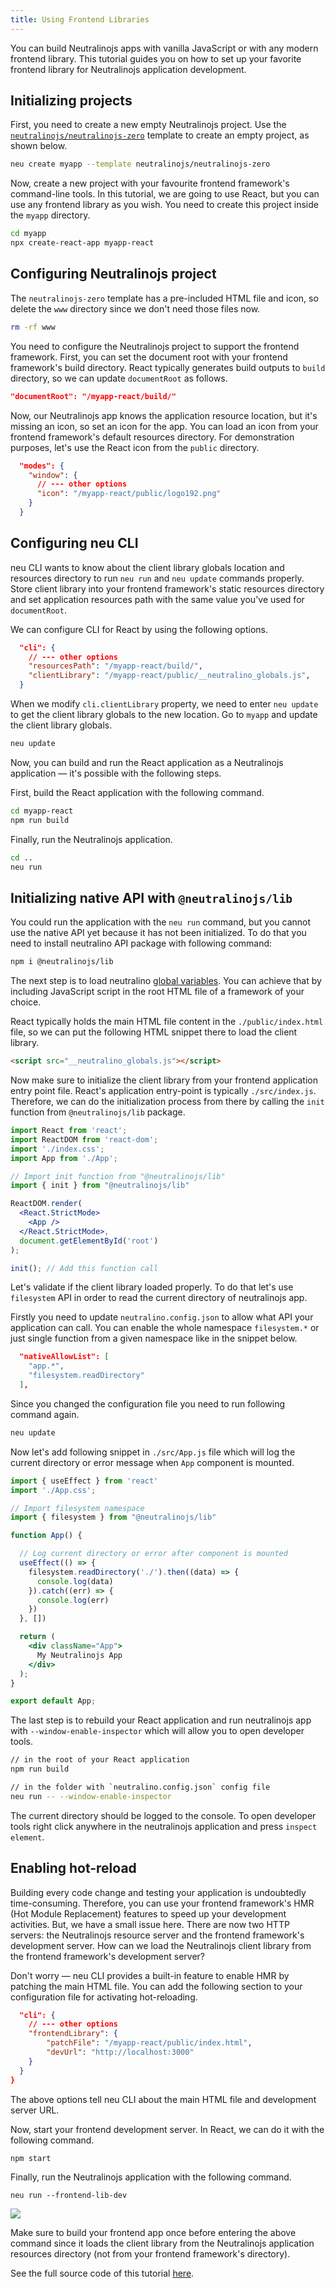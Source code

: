 ```yaml
---
title: Using Frontend Libraries
---
```


You can build Neutralinojs apps with vanilla JavaScript or with any modern frontend library. This tutorial guides you on how
to set up your favorite frontend library for Neutralinojs application development.

## Initializing projects

First, you need to create a new empty Neutralinojs project. Use the
[`neutralinojs/neutralinojs-zero`](https://github.com/neutralinojs/neutralinojs-zero) template to create an
empty project, as shown below.

```bash
neu create myapp --template neutralinojs/neutralinojs-zero
```

Now, create a new project with your favourite frontend framework's command-line tools. In this tutorial,
we are going to use React, but you can use any frontend library as you wish.
You need to create this project inside the `myapp` directory.

```bash
cd myapp
npx create-react-app myapp-react
```
## Configuring Neutralinojs project

The `neutralinojs-zero` template has a pre-included HTML file and icon, so delete the `www` directory since we
don't need those files now.

```bash
rm -rf www
```

You need to configure the Neutralinojs project to support the frontend framework. First, you can set the
document root with your frontend framework's build directory. React typically generates build outputs to
`build` directory, so we can update `documentRoot` as follows.

```json
"documentRoot": "/myapp-react/build/"
```

Now, our Neutralinojs app knows the application resource location, but it's missing an icon, so set an
icon for the app. You can load an icon from your frontend framework's default resources directory. For
demonstration purposes, let's use the React icon from the `public` directory.

```json
  "modes": {
    "window": {
      // --- other options
      "icon": "/myapp-react/public/logo192.png"
    }
  }
```

## Configuring neu CLI

neu CLI wants to know about the client library globals location and resources directory to run
 `neu run` and `neu update` commands properly. Store client library into your frontend framework's static
 resources directory and set application resources path with the same value you've used for `documentRoot`.

We can configure CLI for React by using the following options.

```json
  "cli": {
    // --- other options
    "resourcesPath": "/myapp-react/build/",
    "clientLibrary": "/myapp-react/public/__neutralino_globals.js",
  }
```

When we modify `cli.clientLibrary` property, we need to enter `neu update` to get the client library globals to
the new location. Go to `myapp` and update the client library globals.

```bash
neu update
```

Now, you can build and run the React application as a Neutralinojs application &mdash; it's possible with the
following steps.

First, build the React application with the following command.

```bash
cd myapp-react
npm run build
```

Finally, run the Neutralinojs application.

```bash
cd ..
neu run
```

## Initializing native API with `@neutralinojs/lib`

You could run the application with the `neu run` command, but you cannot use the native API yet because it has not been initialized. To do that you need to install neutralino API package with following command:

```bash
npm i @neutralinojs/lib
```

The next step is to load neutralino [global variables](api/global-variables). You can achieve that by including JavaScript script in the root HTML file of a framework of your choice. 

React typically holds the main HTML file content in the `./public/index.html` file, so we can put the following
HTML snippet there to load the client library.

```html
<script src="__neutralino_globals.js"></script>
```

Now make sure to initialize the client library from your frontend application entry point file. React's application entry-point is typically `./src/index.js`. Therefore, we can do the initialization process from there by calling the `init` function from `@neutralinojs/lib` package.


```jsx
import React from 'react';
import ReactDOM from 'react-dom';
import './index.css';
import App from './App';

// Import init function from "@neutralinojs/lib"
import { init } from "@neutralinojs/lib"

ReactDOM.render(
  <React.StrictMode>
    <App />
  </React.StrictMode>,
  document.getElementById('root')
);

init(); // Add this function call
```

Let's validate if the client library loaded properly. To do that let's use `filesystem` API in order to read the current directory of neutralinojs app.

Firstly you need to update `neutralino.config.json` to allow what API your application can call. You can enable the whole namespace `filesystem.*` or just single function from a given namespace like in the snippet below.

```json
  "nativeAllowList": [
    "app.*",
    "filesystem.readDirectory"
  ],
```

Since you changed the configuration file you need to run following command again.

```bash
neu update
```

Now let's add following snippet in `./src/App.js` file which will log the current directory or error message when `App` component is mounted.

```jsx
import { useEffect } from 'react'
import './App.css';

// Import filesystem namespace
import { filesystem } from "@neutralinojs/lib"

function App() {

  // Log current directory or error after component is mounted
  useEffect(() => {
    filesystem.readDirectory('./').then((data) => {
      console.log(data)
    }).catch((err) => {
      console.log(err)
    })
  }, [])

  return (
    <div className="App">
      My Neutralinojs App
    </div>
  );
}

export default App;
```

The last step is to rebuild your React application and run neutralinojs app with `--window-enable-inspector` which will allow you to open developer tools. 

```bash
// in the root of your React application
npm run build

// in the folder with `neutralino.config.json` config file
neu run -- --window-enable-inspector
```

The current directory should be logged to the console. To open developer tools right click anywhere in the neutralinojs application and press `inspect element`.

## Enabling hot-reload

Building every code change and testing your application is undoubtedly time-consuming. Therefore, you can use
your frontend framework's HMR (Hot Module Replacement) features to speed up your development activities.
But, we have a small issue here. There are now two HTTP servers: the Neutralinojs resource server and the
frontend framework's development server. How can we load the Neutralinojs client library from the frontend
framework's development server?

Don't worry &mdash; neu CLI provides a built-in feature to enable HMR by patching the main HTML file.
You can add the following section to your configuration file for activating hot-reloading.

```json
  "cli": {
    // --- other options
    "frontendLibrary": {
        "patchFile": "/myapp-react/public/index.html",
        "devUrl": "http://localhost:3000"
    }
  }
}
```

The above options tell neu CLI about the main HTML file and development server URL.

Now, start your frontend development server. In React, we can do it with the following command.

```bash
npm start
```

Finally, run the Neutralinojs application with the following command.

```
neu run --frontend-lib-dev
```

![](../media/hmr-preview.gif)

Make sure to build your frontend app once before entering the above command since it loads the client
library from the Neutralinojs application resources directory (not from your frontend framework's directory).

See the full source code of this tutorial [here](https://github.com/codezri/neutralinojs-react).





